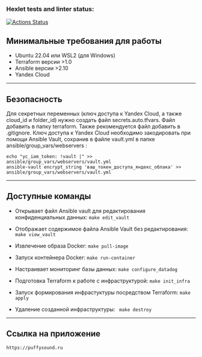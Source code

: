 ### Hexlet tests and linter status:
[![Actions Status](https://github.com/VladyBarvy/devops-for-programmers-project-77/actions/workflows/hexlet-check.yml/badge.svg)](https://github.com/VladyBarvy/devops-for-programmers-project-77/actions)


## Минимальные требования для работы
- Ubuntu 22.04 или WSL2 (для Windows)
- Terraform версии >1.0
- Ansible версии >2.10
- Yandex Cloud
***
## Безопасность
Для секретных переменных (ключ доступа к Yandex Cloud, а также cloud_id и folder_id) нужно создать файл secrets.auto.tfvars.
Файл добавить в папку terraform. Также рекомендуется файл добавить в .gitignore.
Ключ доступа к Yandex Cloud необходимо закодировать при помощи Ansible Vault, сохранив в файле vault.yml в папке ansible/group_vars/webservers :
```
echo "yc_iam_token: !vault |" >> ansible/group_vars/webservers/vault.yml
ansible-vault encrypt_string 'ваш_токен_доступа_яндекс_облака' >> ansible/group_vars/webservers/vault.yml
```
***


## Доступные команды
- Открывает файл Ansible vault для редактирования конфиденциальных данных:
```make edit_vault```

- Отображает содержимое файла Ansible Vault без редактирования:
```make view_vault```

- Извлечение образа Docker:
```make pull-image```

- Запуск контейнера Docker:
```make run-container```

- Настраивает мониторинг базы данных:
```make configure_datadog```

- Подготовка Terraform к работе с инфраструктурой:
```make init_infra ```

- Запуск формирования инфрастуктуры посредством Terraform:
```make apply```

- Удаление созданной инфраструктуры:
``` make destroy```
***
## Ссылка на приложение
```
https://puffysound.ru
```